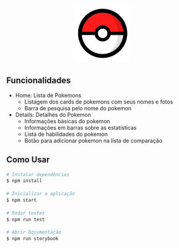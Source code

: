 <h1 align="center">
  <br>
  <img src="./src\assets\pokeball.png" alt="Pokeball" width="150">
  <br>
</h1>

## Funcionalidades

- Home: Lista de Pokemons
  - Listagem dos cards de pokemons com seus nomes e fotos
  <!-- - Opção de "Load More" para carregar mais pokemons quando o scroll atinge o fim da lista -->
  - Barra de pesquisa pelo nome do pokemon
- Details: Detalhes do Pokemon
  - Informações básicas do pokemon
  - Informações em barras sobre as estatísticas
  - Lista de habilidades do pokemon
  - Botão para adicionar pokemon na lista de comparação
    <!-- * Compare: Comparação entre pokemons -->
      <!-- - Cards comparativos das estatísticas dos pokemons -->

## Como Usar

```bash
# Instalar dependências
$ npm install

# Inicializar a aplicação
$ npm start

# Rodar testes
$ npm run test

# Abrir Documentação
$ npm run storybook
```
